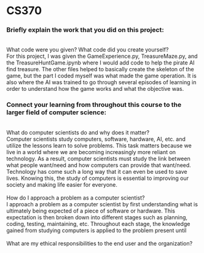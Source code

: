 # CS370

<h3>Briefly explain the work that you did on this project: </h3>
<br>What code were you given? What code did you create yourself?
<br> For this project, I was given the GameExperience.py, TreasureMaze.py, and the TreasureHuntGame.ipynb where I would add code to help the pirate AI find treasure. The other files helped to basically create the skeleton of the game, but the part I coded myself was what made the game operation. It is also where the AI was trained to go through several episodes of learning in order to understand how the game works and what the objective was.
<br>
<h3>Connect your learning from throughout this course to the larger field of computer science:</h3>
<br>What do computer scientists do and why does it matter?
<br> Computer scientists study computers, software, hardware, AI, etc. and utilize the lessons learn to solve problems. This task matters because we live in a world where we are becoming increasingly more reliant on technology. As a result, computer scientists must study the link between what people want/need and how computers can provide that want/need. Technology has come such a long way that it can even be used to save lives. Knowing this, the study of computers is essential to improving our society and making life easier for everyone.
<br>
<br>How do I approach a problem as a computer scientist?
<br> I approach a problem as a computer scientist by first understanding what is ultimately being expected of a piece of software or hardware. This expectation is then broken down into different stages such as planning, coding, testing, maintaining, etc. Throughout each stage, the knowledge gained from studying computers is applied to the problem present until 
<br>
<br>What are my ethical responsibilities to the end user and the organization?
<br>
